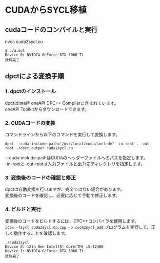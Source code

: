 # CUDAからSYCL移植

## cudaコードのコンパイルと実行
nvcc cuda2sycl.cu   
```
$ ./a.out 
Device 0: NVIDIA GeForce RTX 3060 Ti
計算完了
```

## dpctによる変換手順
### 1. dpctのインストール   
dpctはIntel® oneAPI DPC++ Compilerに含まれています。    
oneAPI Toolkitからダウンロードできます。    
### 2. CUDAコードの変換    
コマンドラインから以下のコマンドを実行して変換します。  
```
dpct --cuda-include-path="/usr/local/cuda/include" -in-root . -out-root ./dpct_output cuda2sycl.cu
```
--cuda-include-pathはCUDAのヘッダーファイルへのパスを指定します。   
-in-rootと-out-rootは入力ファイルと出力先ディレクトリを指定します。 
### 3. 変換後のコードの確認と修正  
dpctは自動変換を行いますが、完全ではない場合があります。    
変換後のコードを確認し、必要に応じて手動で修正します。  
### 4. ビルドと実行    
変換後のコードをビルドするには、DPC++コンパイラを使用します。   
`icpx -fsycl cuda2sycl.dp.cpp -o cuda2sycl_add`
プログラムを実行して、正しく動作することを確認します。  
```
./cuda2sycl
Device 0: 12th Gen Intel(R) Core(TM) i5-12400
Device 1: NVIDIA GeForce RTX 3060 Ti
計算完了
```
